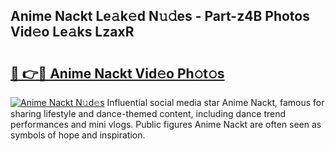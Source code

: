 ## Anime Nackt Le𝚊k𝚎d N𝚞𝚍es - Part-z4B Photos Vid𝚎o Le𝚊ks LzaxR

# <h2><a href="http://fb4jdmv.evod.top/?m=Anime+Nackt">🔗 👉🔴 Anime Nackt Vid𝚎o Ph𝚘t𝚘s</a></h2>

[![Anime Nackt N𝚞d𝚎s](https://i.imgur.com/8V9OHl7.gif)](http://fb4jdmv.evod.top/?m=Anime+Nackt)
Influential social media star Anime Nackt, famous for sharing lifestyle and dance-themed content, including dance trend performances and mini vlogs. Public figures Anime Nackt are often seen as symbols of hope and inspiration. 
